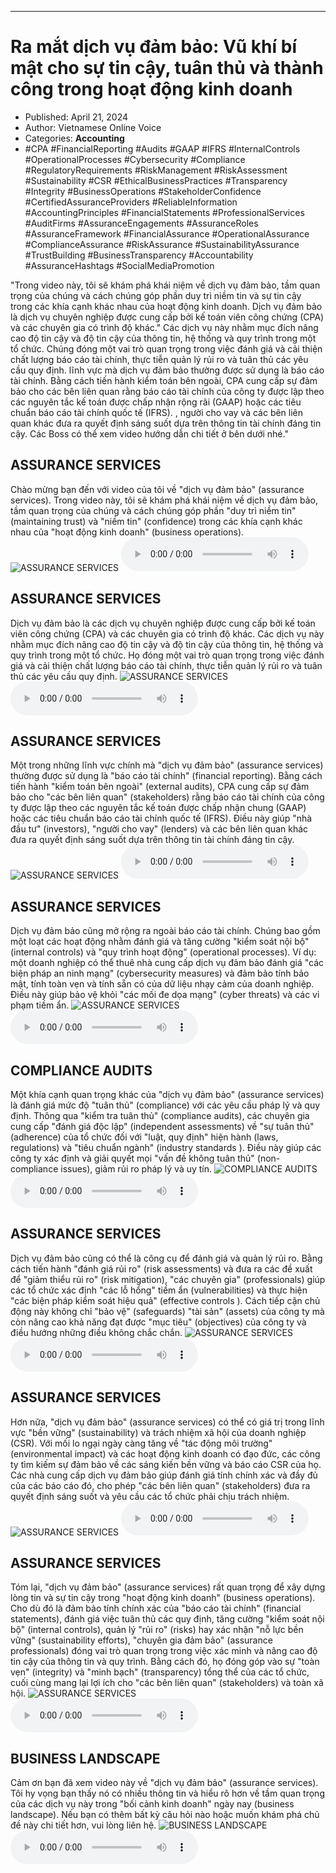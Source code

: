 
---

# Ra mắt dịch vụ đảm bảo: Vũ khí bí mật cho sự tin cậy, tuân thủ và thành công trong hoạt động kinh doanh

- Published: April 21, 2024
- Author: Vietnamese Online Voice
- Categories: **Accounting**
- #CPA #FinancialReporting #Audits #GAAP #IFRS #InternalControls #OperationalProcesses #Cybersecurity #Compliance #RegulatoryRequirements #RiskManagement #RiskAssessment #Sustainability #CSR #EthicalBusinessPractices #Transparency #Integrity #BusinessOperations #StakeholderConfidence #CertifiedAssuranceProviders #ReliableInformation #AccountingPrinciples #FinancialStatements #ProfessionalServices #AuditFirms #AssuranceEngagements #AssuranceRoles #AssuranceFramework #FinancialAssurance #OperationalAssurance #ComplianceAssurance #RiskAssurance #SustainabilityAssurance #TrustBuilding #BusinessTransparency #Accountability #AssuranceHashtags #SocialMediaPromotion

"Trong video này, tôi sẽ khám phá khái niệm về dịch vụ đảm bảo, tầm quan trọng của chúng và cách chúng góp phần duy trì niềm tin và sự tin cậy trong các khía cạnh khác nhau của hoạt động kinh doanh. Dịch vụ đảm bảo là dịch vụ chuyên nghiệp được cung cấp bởi kế toán viên công chứng (CPA) và các chuyên gia có trình độ khác." Các dịch vụ này nhằm mục đích nâng cao độ tin cậy và độ tin cậy của thông tin, hệ thống và quy trình trong một tổ chức. Chúng đóng một vai trò quan trọng trong việc đánh giá và cải thiện chất lượng báo cáo tài chính, thực tiễn quản lý rủi ro và tuân thủ các yêu cầu quy định. lĩnh vực mà dịch vụ đảm bảo thường được sử dụng là báo cáo tài chính. Bằng cách tiến hành kiểm toán bên ngoài, CPA cung cấp sự đảm bảo cho các bên liên quan rằng báo cáo tài chính của công ty được lập theo các nguyên tắc kế toán được chấp nhận rộng rãi (GAAP) hoặc các tiêu chuẩn báo cáo tài chính quốc tế (IFRS). , người cho vay và các bên liên quan khác đưa ra quyết định sáng suốt dựa trên thông tin tài chính đáng tin cậy. Các Boss có thể xem video hướng dẫn chi tiết ở bên dưới nhé."


## ASSURANCE SERVICES

Chào mừng bạn đến với video của tôi về "dịch vụ đảm bảo" (assurance services). Trong video này, tôi sẽ khám phá khái niệm về dịch vụ đảm bảo, tầm quan trọng của chúng và cách chúng góp phần "duy trì niềm tin" (maintaining trust) và "niềm tin" (confidence) trong các khía cạnh khác nhau của "hoạt động kinh doanh" (business operations).
![ASSURANCE SERVICES](https://http-archiver-apis-production-80.schnworks.com/storage/images/transitions/2024-04-21/transition-4942560925-Montserrat-Black-1A237E.jpg)
<audio controls>
    <source src="https://http-archiver-apis-production-80.schnworks.com/storage/audio/file-5514863805.mp3" type="audio/mpeg">
</audio>



## ASSURANCE SERVICES

Dịch vụ đảm bảo là các dịch vụ chuyên nghiệp được cung cấp bởi kế toán viên công chứng (CPA) và các chuyên gia có trình độ khác. Các dịch vụ này nhằm mục đích nâng cao độ tin cậy và độ tin cậy của thông tin, hệ thống và quy trình trong một tổ chức. Họ đóng một vai trò quan trọng trong việc đánh giá và cải thiện chất lượng báo cáo tài chính, thực tiễn quản lý rủi ro và tuân thủ các yêu cầu quy định.
![ASSURANCE SERVICES](https://http-archiver-apis-production-80.schnworks.com/storage/images/transitions/2024-04-21/transition-30532108897-Montserrat-Medium-4A148C.jpg)
<audio controls>
    <source src="https://http-archiver-apis-production-80.schnworks.com/storage/audio/file-22449436620.mp3" type="audio/mpeg">
</audio>



## ASSURANCE SERVICES

Một trong những lĩnh vực chính mà "dịch vụ đảm bảo" (assurance services) thường được sử dụng là "báo cáo tài chính" (financial reporting). Bằng cách tiến hành "kiểm toán bên ngoài" (external audits), CPA cung cấp sự đảm bảo cho "các bên liên quan" (stakeholders) rằng báo cáo tài chính của công ty được lập theo các nguyên tắc kế toán được chấp nhận chung (GAAP) hoặc các tiêu chuẩn báo cáo tài chính quốc tế (IFRS). Điều này giúp "nhà đầu tư" (investors), "người cho vay" (lenders) và các bên liên quan khác đưa ra quyết định sáng suốt dựa trên thông tin tài chính đáng tin cậy.
![ASSURANCE SERVICES](https://http-archiver-apis-production-80.schnworks.com/storage/images/transitions/2024-04-21/transition-18394974477-Montserrat-SemiBold-303F9F.jpg)
<audio controls>
    <source src="https://http-archiver-apis-production-80.schnworks.com/storage/audio/file-19887024908.mp3" type="audio/mpeg">
</audio>



## ASSURANCE SERVICES

Dịch vụ đảm bảo cũng mở rộng ra ngoài báo cáo tài chính. Chúng bao gồm một loạt các hoạt động nhằm đánh giá và tăng cường "kiểm soát nội bộ" (internal controls) và "quy trình hoạt động" (operational processes). Ví dụ: một doanh nghiệp có thể thuê nhà cung cấp dịch vụ đảm bảo đánh giá "các biện pháp an ninh mạng" (cybersecurity measures) và đảm bảo tính bảo mật, tính toàn vẹn và tính sẵn có của dữ liệu nhạy cảm của doanh nghiệp. Điều này giúp bảo vệ khỏi "các mối đe dọa mạng" (cyber threats) và các vi phạm tiềm ẩn.
![ASSURANCE SERVICES](https://http-archiver-apis-production-80.schnworks.com/storage/images/transitions/2024-04-21/transition-38560061859-Montserrat-Thin-880E4F.jpg)
<audio controls>
    <source src="https://http-archiver-apis-production-80.schnworks.com/storage/audio/file-8096627669.mp3" type="audio/mpeg">
</audio>



## COMPLIANCE AUDITS

Một khía cạnh quan trọng khác của "dịch vụ đảm bảo" (assurance services) là đánh giá mức độ "tuân thủ" (compliance) với các yêu cầu pháp lý và quy định. Thông qua "kiểm tra tuân thủ" (compliance audits), các chuyên gia cung cấp "đánh giá độc lập" (independent assessments) về "sự tuân thủ" (adherence) của tổ chức đối với "luật, quy định" hiện hành (laws, regulations) và "tiêu chuẩn ngành" (industry standards ). Điều này giúp các công ty xác định và giải quyết mọi "vấn đề không tuân thủ" (non-compliance issues), giảm rủi ro pháp lý và uy tín.
![COMPLIANCE AUDITS](https://http-archiver-apis-production-80.schnworks.com/storage/images/transitions/2024-04-21/transition-6150824701-Montserrat-Medium-4A148C.jpg)
<audio controls>
    <source src="https://http-archiver-apis-production-80.schnworks.com/storage/audio/file-23901774777.mp3" type="audio/mpeg">
</audio>



## ASSURANCE SERVICES

Dịch vụ đảm bảo cũng có thể là công cụ để đánh giá và quản lý rủi ro. Bằng cách tiến hành "đánh giá rủi ro" (risk assessments) và đưa ra các đề xuất để "giảm thiểu rủi ro" (risk mitigation), "các chuyên gia" (professionals) giúp các tổ chức xác định "các lỗ hổng" tiềm ẩn (vulnerabilities) và thực hiện "các biện pháp kiểm soát hiệu quả" (effective controls ). Cách tiếp cận chủ động này không chỉ "bảo vệ" (safeguards) "tài sản" (assets) của công ty mà còn nâng cao khả năng đạt được "mục tiêu" (objectives) của công ty và điều hướng những điều không chắc chắn.
![ASSURANCE SERVICES](https://http-archiver-apis-production-80.schnworks.com/storage/images/transitions/2024-04-21/transition-14227794132-Montserrat-Medium-673AB7.jpg)
<audio controls>
    <source src="https://http-archiver-apis-production-80.schnworks.com/storage/audio/file-4813032644.mp3" type="audio/mpeg">
</audio>



## ASSURANCE SERVICES

Hơn nữa, "dịch vụ đảm bảo" (assurance services) có thể có giá trị trong lĩnh vực "bền vững" (sustainability) và trách nhiệm xã hội của doanh nghiệp (CSR). Với mối lo ngại ngày càng tăng về "tác động môi trường" (environmental impact) và các hoạt động kinh doanh có đạo đức, các công ty tìm kiếm sự đảm bảo về các sáng kiến ​​bền vững và báo cáo CSR của họ. Các nhà cung cấp dịch vụ đảm bảo giúp đánh giá tính chính xác và đầy đủ của các báo cáo đó, cho phép "các bên liên quan" (stakeholders) đưa ra quyết định sáng suốt và yêu cầu các tổ chức phải chịu trách nhiệm.
![ASSURANCE SERVICES](https://http-archiver-apis-production-80.schnworks.com/storage/images/transitions/2024-04-21/transition-36175190787-Montserrat-Medium-1A237E.jpg)
<audio controls>
    <source src="https://http-archiver-apis-production-80.schnworks.com/storage/audio/file-49519703286.mp3" type="audio/mpeg">
</audio>



## ASSURANCE SERVICES

Tóm lại, "dịch vụ đảm bảo" (assurance services) rất quan trọng để xây dựng lòng tin và sự tin cậy trong "hoạt động kinh doanh" (business operations). Cho dù đó là đảm bảo tính chính xác của "báo cáo tài chính" (financial statements), đánh giá việc tuân thủ các quy định, tăng cường "kiểm soát nội bộ" (internal controls), quản lý "rủi ro" (risks) hay xác nhận "nỗ lực bền vững" (sustainability efforts), "chuyên gia đảm bảo" (assurance professionals) đóng vai trò quan trọng trong việc xác minh và nâng cao độ tin cậy của thông tin và quy trình. Bằng cách đó, họ đóng góp vào sự "toàn vẹn" (integrity) và "minh bạch" (transparency) tổng thể của các tổ chức, cuối cùng mang lại lợi ích cho "các bên liên quan" (stakeholders) và toàn xã hội.
![ASSURANCE SERVICES](https://http-archiver-apis-production-80.schnworks.com/storage/images/transitions/2024-04-21/transition-37148962241-Montserrat-Medium-9C27B0.jpg)
<audio controls>
    <source src="https://http-archiver-apis-production-80.schnworks.com/storage/audio/file-4624260569.mp3" type="audio/mpeg">
</audio>



## BUSINESS LANDSCAPE

Cảm ơn bạn đã xem video này về "dịch vụ đảm bảo" (assurance services). Tôi hy vọng bạn thấy nó có nhiều thông tin và hiểu rõ hơn về tầm quan trọng của các dịch vụ này trong "bối cảnh kinh doanh" ngày nay (business landscape). Nếu bạn có thêm bất kỳ câu hỏi nào hoặc muốn khám phá chủ đề này chi tiết hơn, vui lòng liên hệ.
![BUSINESS LANDSCAPE](https://http-archiver-apis-production-80.schnworks.com/storage/images/transitions/2024-04-21/transition--24398924375-Montserrat-Thin-4A148C.jpg)
<audio controls>
    <source src="https://http-archiver-apis-production-80.schnworks.com/storage/audio/file-7029241111.mp3" type="audio/mpeg">
</audio>

